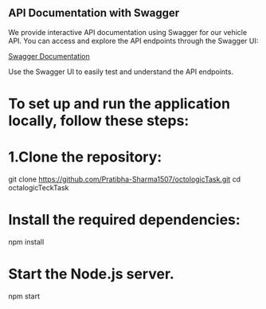 ## API Documentation with Swagger

We provide interactive API documentation using Swagger for our vehicle API. You can access and explore the API endpoints through the Swagger UI:

[Swagger Documentation](http://localhost:8000/swagger)

Use the Swagger UI to easily test and understand the API endpoints.

# To set up and run the application locally, follow these steps:

# 1.Clone the repository:

git clone https://github.com/Pratibha-Sharma1507/octologicTask.git
cd octalogicTeckTask

# Install the required dependencies:

npm install

# Start the Node.js server.

npm start

